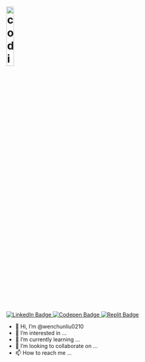 <h1>
  <img src="https://media.giphy.com/media/hqU2KkjW5bE2v2Z7Q2/giphy.gif" alt="coding" width="20%" />
</h1>

<div aria-label="badges">
  <a href="https://www.linkedin.com/in/wen-chen-l-72a6491a0">
    <img src="https://img.shields.io/badge/LinkedIn-blue?style=for-the-badge&logo=linkedin&logoColor=white" alt="LinkedIn Badge"/>
  </a>
  <a href="https://codepen.io/wenchunliu">
    <img src="https://img.shields.io/badge/Codepen-black?style=for-the-badge&logo=codepen&logoColor=white" alt="Codepen Badge"/>
  </a>
  <a href="https://replit.com/@a0193034">
    <img src="https://img.shields.io/badge/Replit-gray?style=for-the-badge&logo=replit&logoColor=white" alt="Replit Badge"/>
  </a>
</div>

- 👋 Hi, I’m @wenchunliu0210
- 👀 I’m interested in ...
- 🌱 I’m currently learning ...
- 💞️ I’m looking to collaborate on ...
- 📫 How to reach me ...

<!---
wenchunliu0210/wenchunliu0210 is a ✨ special ✨ repository because its `README.md` (this file) appears on your GitHub profile.
You can click the Preview link to take a look at your changes.
--->
